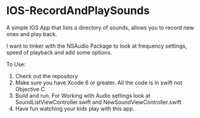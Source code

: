 # IOS-RecordAndPlaySounds

A simple IOS App that lists a directory of sounds, allows you to record new ones and play back.

I want to tinker with the NSAudio Package to look at frequency settings, speed of playback and add some options.

To Use:
1. Check out the repository
2. Make sure you have Xcode 6 or greater. All the code is in swift not Objective C
3. Build and run. For Working with Audio settings look at SoundListViewController.swift and NewSoundViewController.swift
4. Have fun watching your kids play with this app. 
